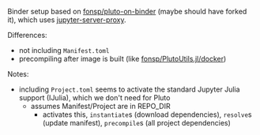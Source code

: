 
Binder setup based on [fonsp/pluto-on-binder](https://github.com/fonsp/pluto-on-binder)
(maybe should have forked it),
which uses [jupyter-server-proxy](https://github.com/jupyterhub/jupyter-server-proxy).

Differences:
* not including `Manifest.toml`
* precompiling after image is built (like [fonsp/PlutoUtils.jl/docker](https://github.com/fonsp/PlutoUtils.jl/tree/master/docker))

Notes:
* including `Project.toml` seems to activate the standard Jupyter Julia support (IJulia),
  which we don't need for Pluto
  - assumes Manifest/Project are in REPO_DIR
    - activates this, `instantiate`s (download dependencies), `resolve`s (update manifest), 
      `precompile`s (all project dependencies)
